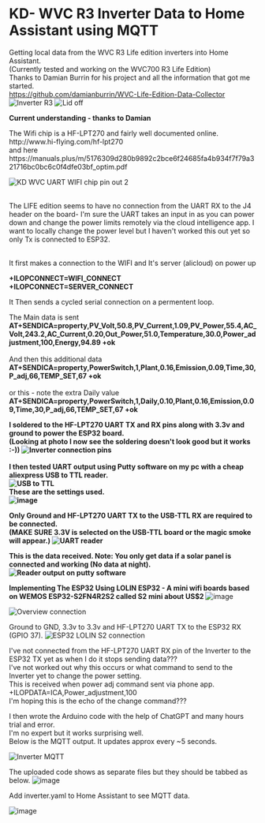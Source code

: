 # KD- WVC R3 Inverter Data to Home Assistant using MQTT
Getting local data from the WVC R3 Life edition inverters into Home Assistant.</br>
(Currently tested and working  on the WVC700 R3 Life Edition)</br>
Thanks to Damian Burrin for his project and all the information that got me started.</br>
https://github.com/damianburrin/WVC-Life-Edition-Data-Collector</br>
![Inverter R3](https://github.com/petermnz1/KD-WVC-R3-Inverter-/assets/91760855/43dd78d5-4ea7-45e9-9242-6ab1fac1a9ab)
![Lid off](https://github.com/petermnz1/KD-WVC-R3-Inverter-/assets/91760855/43542729-819f-49d6-9920-9e7a6f6f2b1a)

<b>Current understanding - thanks to Damian</b>
<p>The Wifi chip is a HF-LPT270 and fairly well documented online.</br> http://www.hi-flying.com/hf-lpt270 </br>and here </br> https://manuals.plus/m/5176309d280b9892c2bce6f24685fa4b934f7f79a321716bc0bc6c0f4dfe03bf_optim.pdf

![KD WVC UART WIFI chip pin out 2](https://github.com/petermnz1/KD-WVC-R3-Inverter-/assets/91760855/0ef4d715-c879-44c2-bf84-569125182754)

<br>
The LIFE edition seems to have no connection from the UART RX to the J4 header on the board- I'm sure the UART takes an input in as you can power down and change the power limits remotely via the cloud intelligence app. I want to locally change the power level but I haven't worked this out yet so only Tx is connected to ESP32.

<p></br>It first makes a connection to the WIFI and It's server (alicloud) on power up</br></p>

<b>+ILOPCONNECT=WIFI_CONNECT</br>
+ILOPCONNECT=SERVER_CONNECT</b>

It Then sends a cycled serial connection on a permentent loop.

The Main data is sent</br>
<b>
AT+SENDICA=property,PV_Volt,50.8,PV_Current,1.09,PV_Power,55.4,AC_Volt,243.2,AC_Current,0.20,Out_Power,51.0,Temperature,30.0,Power_adjustment,100,Energy,94.89
+ok<br></br>
</b>
And then this additional data</br>
<b>
AT+SENDICA=property,PowerSwitch,1,Plant,0.16,Emission,0.09,Time,30,P_adj,66,TEMP_SET,67
+ok
</b></br><br>
or this - note the extra Daily value</br> 
<b>
AT+SENDICA=property,PowerSwitch,1,Daily,0.10,Plant,0.16,Emission,0.09,Time,30,P_adj,66,TEMP_SET,67
+ok</br>

I soldered to the HF-LPT270 UART TX and RX pins along with 3.3v and ground to power the ESP32 board.</br>
(Looking at photo I now see the soldering doesn't look good but it works :-))
![Inverter connection pins](https://github.com/petermnz1/KD-WVC-R3-Inverter-/assets/91760855/8658950a-5c1c-4661-908d-2b0422e6b825)
</br>
</br>
I then tested UART output using Putty software on my pc with a cheap aliexpress USB to TTL reader.</br>
![USB to TTL](https://github.com/petermnz1/KD-WVC-R3-Inverter-/assets/91760855/56448777-4f6f-43eb-bf32-e0955192f33f)</br>
These are the settings used.</br>
![image](https://github.com/petermnz1/KD-WVC-R3-Inverter-data-to-Home-Assistant/assets/91760855/63bae9db-117a-4bb6-82a7-06ade7099d56)</br>

Only Ground and HF-LPT270 UART TX to the USB-TTL RX are required to be connected.</br>
(MAKE SURE 3.3V is selected on the USB-TTL board or the magic smoke will appear.)
![UART reader](https://github.com/petermnz1/KD-WVC-R3-Inverter-/assets/91760855/ac9df493-de3d-46f9-a456-889a6b4cccf6)

This is the data received.  Note: You only get data if a solar panel is connected and working (No data at night).
![Reader output on putty software](https://github.com/petermnz1/KD-WVC-R3-Inverter-/assets/91760855/aacdd699-e53f-4673-ba47-b270e2f912db)

<b>Implementing The ESP32</b>
Using LOLIN ESP32 - A mini wifi boards based on WEMOS ESP32-S2FN4R2S2 called S2 mini about US$2  </b>
![image](https://github.com/petermnz1/KD-WVC-R3-Inverter-data-to-Home-Assistant/assets/91760855/50c66ad2-d07a-47cb-945d-dc95ee12eb36)

![Overview connection](https://github.com/petermnz1/KD-WVC-R3-Inverter-/assets/91760855/23ae119b-c5d2-40c2-ba2c-c185eb4a7457)

Ground to GND, 3.3v to 3.3v and HF-LPT270 UART TX to the ESP32  RX (GPIO 37).</b>
![ESP32 LOLIN S2 connection](https://github.com/petermnz1/KD-WVC-R3-Inverter-/assets/91760855/60f2f46d-1033-4f96-b0e2-a7e6fda64d99)

I've not connected from the HF-LPT270 UART RX pin of the Inverter to the ESP32 TX yet as when I do it stops sending data???</br>
I've not worked out why this occurs or what command to send to the Inverter yet to change the power setting.</br>
This is received when power adj command sent via phone app. </br>+ILOPDATA=ICA,Power_adjustment,100</br>
I'm hoping this is the echo of the change command???</br>

I then wrote the Arduino code with the help of ChatGPT and many hours trial and error.</br>
I'm no expert but it works surprising well.</br>
Below is the MQTT output. It updates approx every ~5 seconds.

![Inverter MQTT](https://github.com/petermnz1/KD-WVC-R3-Inverter-/assets/91760855/c3ae1be8-b13b-4ee8-a39c-6e4fa1d080b5)

The uploaded code shows as separate files but they should be tabbed as below.
![image](https://github.com/petermnz1/KD-WVC-R3-Inverter-/assets/91760855/f997d437-cbeb-49ca-809a-b2d49caab4e9)

Add  inverter.yaml to Home Assistant to see MQTT data.

![image](https://github.com/petermnz1/KD-WVC-R3-Inverter-/assets/91760855/52d0827c-fb84-49fa-b723-4045d9057658)


